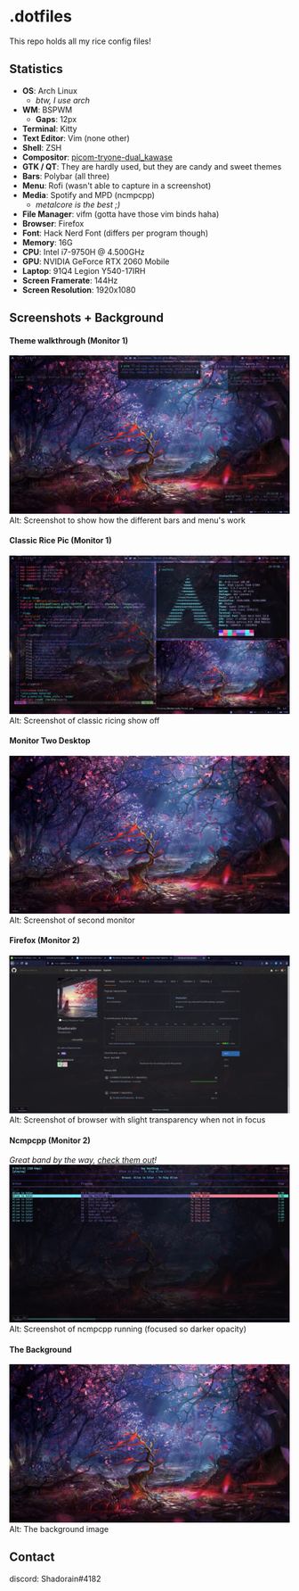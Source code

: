 # .dotfiles
This repo holds all my rice config files! 

## Statistics
* __OS__: Arch Linux
  * _btw, I use arch_
* __WM__: BSPWM
  * __Gaps__: 12px
* __Terminal__: Kitty
* __Text Editor__: Vim (none other)
* __Shell__: ZSH
* __Compositor__: [picom-tryone-dual_kawase](https://github.com/tryone144/picom/tree/feature/dual_kawase)
* __GTK / QT__: They are hardly used, but they are candy and sweet themes
* __Bars__: Polybar (all three)
* __Menu__: Rofi (wasn't able to capture in a screenshot)
* __Media__: Spotify and MPD (ncmpcpp)
  * _metalcore is the best ;)_
* __File Manager__: vifm (gotta have those vim binds haha)
* __Browser__: Firefox
* __Font__: Hack Nerd Font (differs per program though)
* __Memory__: 16G
* __CPU__: Intel i7-9750H @ 4.500GHz
* __GPU__: NVIDIA GeForce RTX 2060 Mobile
* __Laptop__: 91Q4 Legion Y540-17IRH
* __Screen Framerate__: 144Hz
* __Screen Resolution__: 1920x1080

## Screenshots + Background
#### Theme walkthrough (Monitor 1)
![screeny2](screeny2.png)
Alt: Screenshot to show how the different bars and menu's work

#### Classic Rice Pic (Monitor 1)
![screeny1](screeny1.png)
Alt: Screenshot of classic ricing show off

#### Monitor Two Desktop
![screeny4](screeny4.png)
Alt: Screenshot of second monitor

#### Firefox (Monitor 2)
![screeny3](screeny3.png)
Alt: Screenshot of browser with slight transparency when not in focus

#### Ncmpcpp (Monitor 2)
_Great band by the way, [check them out](https://www.youtube.com/watch?v=TQAv0x4OHFE)!_
![screeny5](screeny5.png)
Alt: Screenshot of ncmpcpp running (focused so darker opacity)

#### The Background
![forest](forest.png)
Alt: The background image

## Contact
discord: Shadorain#4182
